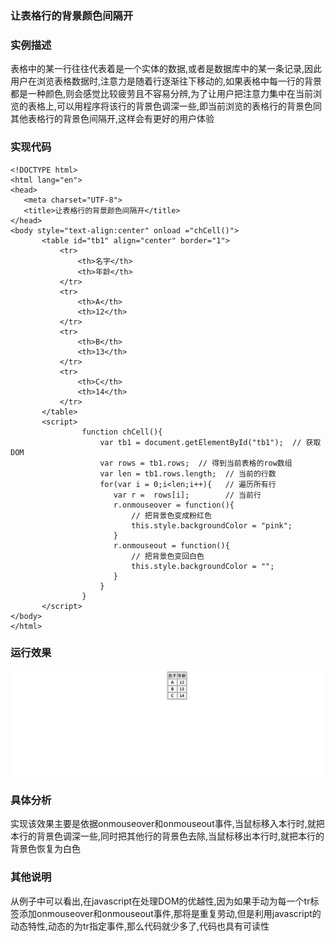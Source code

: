 ### 让表格行的背景颜色间隔开

### 实例描述

表格中的某一行往往代表着是一个实体的数据,或者是数据库中的某一条记录,因此用户在浏览表格数据时,注意力是随着行逐渐往下移动的,如果表格中每一行的背景都是一种颜色,则会感觉比较疲劳且不容易分辨,为了让用户把注意力集中在当前浏览的表格上,可以用程序将该行的背景色调深一些,即当前浏览的表格行的背景色同其他表格行的背景色间隔开,这样会有更好的用户体验

### 实现代码

 ```
<!DOCTYPE html>
<html lang="en">
<head>
	<meta charset="UTF-8">
	<title>让表格行的背景颜色间隔开</title>
</head>
<body style="text-align:center" onload ="chCell()">
	    <table id="tb1" align="center" border="1">
	    	<tr>
	    		<th>名字</th>
	    		<th>年龄</th>
	    	</tr>
	    	<tr>
	    		<th>A</th>
	    		<th>12</th>
	    	</tr>
	    	<tr>
	    		<th>B</th>
	    		<th>13</th>
	    	</tr>
	    	<tr>
	    		<th>C</th>
	    		<th>14</th>
	    	</tr>
	    </table>
	    <script>
			     function chCell(){
			     	 var tb1 = document.getElementById("tb1");  // 获取DOM
			     	 var rows = tb1.rows;  // 得到当前表格的row数组
			     	 var len = tb1.rows.length;  // 当前的行数
			     	 for(var i = 0;i<len;i++){   // 遍历所有行
                        var r =  rows[i];        // 当前行
                        r.onmouseover = function(){
                        	// 把背景色变成粉红色
                        	this.style.backgroundColor = "pink";
                        }
                        r.onmouseout = function(){
                        	// 把背景色变回白色
                        	this.style.backgroundColor = "";
                        }
			     	 }
			     }	    	      
	    </script>
</body>
</html>
 ```

### 运行效果

![让表格行的背景颜色间隔开](img/让表格行的背景颜色间隔开.gif)

### 具体分析

实现该效果主要是依据onmouseover和onmouseout事件,当鼠标移入本行时,就把本行的背景色调深一些,同时把其他行的背景色去除,当鼠标移出本行时,就把本行的背景色恢复为白色

### 其他说明

从例子中可以看出,在javascript在处理DOM的优越性,因为如果手动为每一个tr标签添加onmouseover和onmouseout事件,那将是重复劳动,但是利用javascript的动态特性,动态的为tr指定事件,那么代码就少多了,代码也具有可读性

